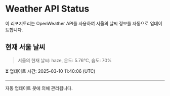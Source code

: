 
# Weather API Status

이 리포지토리는 OpenWeather API를 사용하여 서울의 날씨 정보를 자동으로 업데이트합니다.

## 현재 서울 날씨
> 서울의 현재 날씨: haze, 온도: 5.76°C, 습도: 70%

⏳ 업데이트 시간: 2025-03-10 11:40:06 (UTC)

---
자동 업데이트 봇에 의해 관리됩니다.

